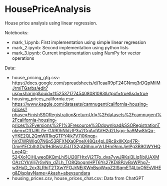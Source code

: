 # HousePriceAnalysis
House price analysis using linear regression.

Notebooks:
- mark_1.ipynb: First implementation using simple linear regression
- mark_2.ipynb: Second implementation using python lists
- mark_3.ipynb: Current implementation using NumPy for vector operations

Data:

- house_pricing_gfg.csv: https://docs.google.com/spreadsheets/d/1caaR9pT24GNmq3rDQpMiIMJrmiTGarbs/edit?usp=sharing&ouid=115253717745408081083&rtpof=true&sd=true
- housing_prices_california.csv: https://www.kaggle.com/datasets/camnugent/california-housing-prices?phase=FinishSSORegistration&returnUrl=%2Fdatasets%2Fcamnugent%2Fcalifornia-housing-prices%2Fversions%2F1%3Fresource%3Ddownload&SSORegistrationToken=CfDJ8Li1e-GA90hNldzIP3u2GqAxfAVH2d2Usgg-5a9Mw8hQq-yYKE2QL2QmWR1kqGTPY4ik7V7i0Knqp-hVrZWRWIg07N6p53RFXNXa0PneX48Qs4pL0Rc9xIIKXq47R-DmeYECbIhXDp1HdRwUJ5UTS2gQ6hnuyVrUHm9nmJjelPg3B9GWYHQLee4Q-524Xo1CiHLweoBKQmLhi5Ui20FHtxVj2T7o_dva7vwJRKsl3Llq1ibjUAXMOAzCYkVjlj7rGvNn_dZLh_TO8QbogmHPT6Ys27KDi8PJvBxWPhg7-w3HuD_2cx3LRhiT2TXwYFOJrNEjXWnBspWxpZ2ISqmET4LtoO5EsVlHEg&DisplayName=Akash+abeysundara
- housing_prices.csv, house_prices_chat.csv: Data from ChatGPT